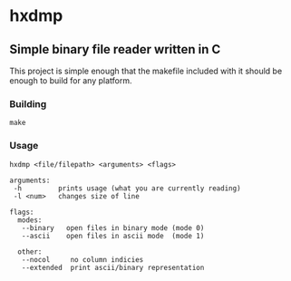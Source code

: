 # hxdmp

## Simple binary file reader written in C

This project is simple enough that the makefile included with it should be enough to build for
any platform.

### Building

    make 

### Usage

    hxdmp <file/filepath> <arguments> <flags>

    arguments:
     -h         prints usage (what you are currently reading)
     -l <num>   changes size of line

    flags:
      modes:
       --binary   open files in binary mode (mode 0)
       --ascii    open files in ascii mode  (mode 1)

      other:
       --nocol     no column indicies
       --extended  print ascii/binary representation
